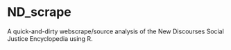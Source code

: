 # ND_scrape
A quick-and-dirty webscrape/source analysis of the New Discourses Social Justice Encyclopedia using R. 
